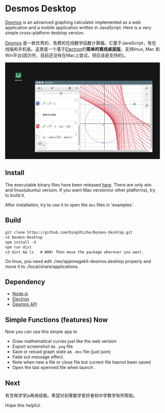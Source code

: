 # Desmos Desktop

[Desmos](https://www.desmos.com/about) is an advanced graphing calculator implemented as a web application and a mobile application written in JavaScript. Here is a very simple cross-platform desktop version.

[Desmos](https://www.desmos.com/about) 是一款优秀的、免费的在线数学函数计算器。它基于JavaScript，有在线版和手机版。这里是一个基于[Electron](http://electron.atom.io/)的**简单的离线桌面版**，支持linux, Mac 和 Win平台(因为穷，目前还没有在Mac上尝试，但应该是支持的)。

<img src="./res/app.png" width="600"/>

## Install

The executable binary files have been released  [here](https://github.com/DingShizhe/Desmos-Desktop/releases/tag/v1.0.0). There are only win and linux(ubuntu) version. If you want Mac version(or other platforms), try to build it.

After installation, try to use it to open the `des` files in 'examples'.

## Build
```
git clone https://github.com/DingShizhe/Desmos-Desktop.git
cd Desmos-Desktop
npm install -d
npm run dist
cd dist && ls   # WOW! Then move the package wherever you want. 
```
On linux, you need edit ./res/appimagekit-desmos.desktop properly and move it to ./local/share/applications.

## Dependency
- [Node.js](https://nodejs.org/en/)
- [Electron](http://electron.atom.io/)
- [Desmos API](https://www.desmos.com/api/)


## Simple Functions (features) Now
Now you can use this simple app to
- Draw mathematical curves just like the web version
- Export screenshot as `.png` file
- Save or reload graph state as `.des` file (just json)
- Fade out message effect.
- Note when new a file or close file but current file hasnot been saved
- Open the last openned file when launch
  .

## Next

有空再学学js再继续做。希望对初等数学爱好者和中学教学有所帮助。

Hope this helpful.
